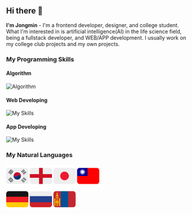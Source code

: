 ## Hi there 👋

**I'm Jongmin** - I'm a frontend developer, designer, and college student. What I'm interested in is artificial intelligence(AI) in the life science field, being a fullstack developer, and WEB/APP development. I usually work on my college club projects and my own projects.

### My Programming Skills

#### Algorithm

![Algorithm](https://skillicons.dev/icons?i=py,c,cpp)

#### Web Developing

![My Skills](https://skillicons.dev/icons?i=js,ts,html,css,react,nextjs)

#### App Developing

![My Skills](https://skillicons.dev/icons?i=flutter,dart,kotlin)

### My Natural Languages

<img src="./icons/korea.svg" alt="Korean" width="60" /> <img src="./icons/england.svg" alt="English" width="60" /> <img src="./icons/japan.svg" alt="Japanese" width="60" /> <img src="./icons/taiwan.svg" alt="Mandarin" width="60" />
<br />
<img src="./icons/germany.svg" alt="German" width="60" /> <img src="./icons/russia.svg" alt="Russian" width="60" /> <img src="./icons/mongolia.svg" alt="Mongolian" width="60" />
